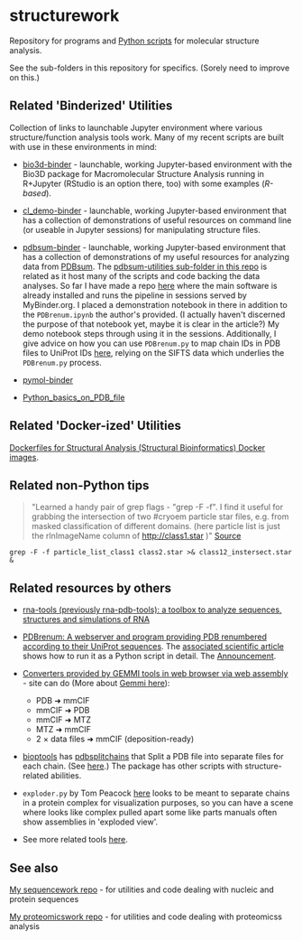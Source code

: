 structurework
=============

Repository for programs and [Python scripts](https://github.com/fomightez/structurework/tree/master/python_scripts) for molecular structure analysis.

See the sub-folders in this repository for specifics. (Sorely need to improve on this.)


Related 'Binderized' Utilities
----------------------------

Collection of links to launchable Jupyter environment where various structure/function analysis tools work. Many of my recent scripts are built with use in these environments in mind:

- [bio3d-binder](https://github.com/fomightez/bio3d-binder) - launchable, working Jupyter-based environment with the Bio3D package for Macromolecular Structure Analysis running in R+Jupyter (RStudio is an option there, too) with some examples (*R-based*).

- [cl_demo-binder](https://github.com/fomightez/cl_demo-binder) - launchable, working Jupyter-based environment that has a collection of demonstrations of useful resources on command line (or useable in Jupyter sessions) for manipulating structure files.

- [pdbsum-binder](https://github.com/fomightez/pdbsum-binder) - launchable, working Jupyter-based environment that has a collection of demonstrations of my useful resources for analyzing data from [PDBsum](http://www.ebi.ac.uk/thornton-srv/databases/cgi-bin/pdbsum/GetPage.pl?pdbcode=index.html). The [pdbsum-utilities sub-folder in this repo](https://github.com/fomightez/structurework/tree/master/pdbsum_utilities) is related as it host many of the scripts and code backing the data analyses. So far I have made a repo [here](https://github.com/fomightez/PDBrenum) where the main software is already installed and runs the pipeline in sessions served by MyBinder.org. I placed a demonstration notebook in there in addition to the `PDBrenum.ipynb` the author's provided. (I actually haven't discerned the purpose of that notebook yet, maybe it is clear in the article?) My demo notebook steps through using it in the sessions. Additionally, I give advice on how you can use `PDBrenum.py` to map chain IDs in PDB files to UniProt IDs [here](https://www.biostars.org/p/9540519/#9540582), relying on the SIFTS data which underlies the `PDBrenum.py` process.

- [pymol-binder](https://github.com/fomightez/pymol-binder)

- [Python_basics_on_PDB_file](https://github.com/fomightez/Python_basics_on_PDB_file)


Related 'Docker-ized' Utilities
-------

[Dockerfiles for Structural Analysis (Structural Bioinformatics) Docker images](https://github.com/fomightez/Dockerfiles#dockerfiles-for-structural-analysis-structural-bioinformatics-docker-images).

Related non-Python tips
-----------------------

>"Learned a handy pair of grep flags - "grep -F -f". I find it useful for grabbing the intersection of two #cryoem particle star files, e.g. from masked classification of different domains. (here particle list is just the rlnImageName column of http://class1.star )" [Source](https://twitter.com/OliBClarke/status/1100400145286524928)

    grep -F -f particle_list_class1 class2.star >& class12_instersect.star &


Related resources by others
---------------------------

- [rna-tools (previously rna-pdb-tools): a toolbox to analyze sequences, structures and simulations of RNA](https://github.com/mmagnus/rna-tools/blob/master/index-of-tools.md)

- [PDBrenum: A webserver and program providing PDB renumbered according to their UniProt sequences](http://dunbrack3.fccc.edu/PDBrenum/). The [associated scientific article](https://journals.plos.org/plosone/article?id=10.1371/journal.pone.0253411) shows how to run it as a Python script in detail. The [Announcement](https://twitter.com/RolandDunbrack/status/1412675616156098562).

- [Converters provided by GEMMI tools in web browser via web assembly](https://project-gemmi.github.io/wasm/) - site can do (More about [Gemmi here](https://github.com/project-gemmi/gemmi)):
    - PDB ➜ mmCIF
    - mmCIF ➜ PDB
    - mmCIF ➜ MTZ
    - MTZ ➜ mmCIF
    - 2 × data files ➜ mmCIF (deposition-ready)

- [bioptools](https://github.com/ACRMGroup/bioptools) has [pdbsplitchains](https://github.com/ACRMGroup/bioptools#pdbsplitchains) that Split a PDB file into separate files for each chain. (See [here](https://www.biostars.org/p/9513505/#9513508).) The package has other scripts with structure-related abilities.

- `exploder.py` by Tom Peacock [here](https://github.com/tp-peacock/pdbTools) looks to be meant to separate chains in a protein complex for visualization purposes, so you can have a scene where looks like complex pulled apart some like parts manuals often show assemblies in 'exploded view'.

-  See more related tools [here](https://github.com/fomightez/structurework/tree/master/python_scripts#related-resources-by-others).

See also
--------

[My sequencework repo](https://github.com/fomightez/sequencework/) - for utilities and code dealing with nucleic and protein sequences

[My proteomicswork repo](https://github.com/fomightez/roteomicswork/) - for utilities and code dealing with proteomicss analysis



